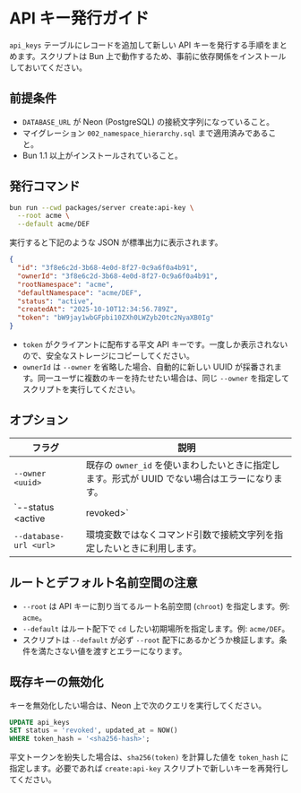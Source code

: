 # API キー発行ガイド

`api_keys` テーブルにレコードを追加して新しい API キーを発行する手順をまとめます。スクリプトは Bun 上で動作するため、事前に依存関係をインストールしておいてください。

## 前提条件

- `DATABASE_URL` が Neon (PostgreSQL) の接続文字列になっていること。
- マイグレーション `002_namespace_hierarchy.sql` まで適用済みであること。
- Bun 1.1 以上がインストールされていること。

## 発行コマンド

```bash
bun run --cwd packages/server create:api-key \
  --root acme \
  --default acme/DEF
```

実行すると下記のような JSON が標準出力に表示されます。

```json
{
  "id": "3f8e6c2d-3b68-4e0d-8f27-0c9a6f0a4b91",
  "ownerId": "3f8e6c2d-3b68-4e0d-8f27-0c9a6f0a4b91",
  "rootNamespace": "acme",
  "defaultNamespace": "acme/DEF",
  "status": "active",
  "createdAt": "2025-10-10T12:34:56.789Z",
  "token": "bW9jay1wbGFpbi10ZXh0LWZyb20tc2NyaXB0Ig"
}
```

- `token` がクライアントに配布する平文 API キーです。一度しか表示されないので、安全なストレージにコピーしてください。
- `ownerId` は `--owner` を省略した場合、自動的に新しい UUID が採番されます。同一ユーザに複数のキーを持たせたい場合は、同じ `--owner` を指定してスクリプトを実行してください。

## オプション

| フラグ | 説明 |
| --- | --- |
| `--owner <uuid>` | 既存の `owner_id` を使いまわしたいときに指定します。形式が UUID でない場合はエラーになります。 |
| `--status <active|revoked>` | 付与するキーの状態。既定値は `active`。登録直後から無効化しておきたい場合は `revoked` を指定します。 |
| `--database-url <url>` | 環境変数ではなくコマンド引数で接続文字列を指定したいときに利用します。 |

## ルートとデフォルト名前空間の注意

- `--root` は API キーに割り当てるルート名前空間 (`chroot`) を指定します。例: `acme`。
- `--default` はルート配下で `cd` したい初期場所を指定します。例: `acme/DEF`。
- スクリプトは `--default` が必ず `--root` 配下にあるかどうか検証します。条件を満たさない値を渡すとエラーになります。

## 既存キーの無効化

キーを無効化したい場合は、Neon 上で次のクエリを実行してください。

```sql
UPDATE api_keys
SET status = 'revoked', updated_at = NOW()
WHERE token_hash = '<sha256-hash>';
```

平文トークンを紛失した場合は、`sha256(token)` を計算した値を `token_hash` に指定します。必要であれば `create:api-key` スクリプトで新しいキーを再発行してください。
